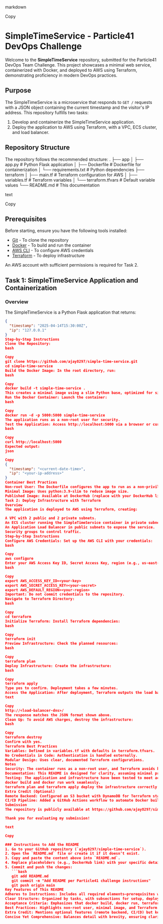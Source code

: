 markdown

Copy
# SimpleTimeService - Particle41 DevOps Challenge

Welcome to the **SimpleTimeService** repository, submitted for the Particle41 DevOps Team Challenge. This project showcases a minimal web service, containerized with Docker, and deployed to AWS using Terraform, demonstrating proficiency in modern DevOps practices.

## Purpose

The SimpleTimeService is a microservice that responds to `GET /` requests with a JSON object containing the current timestamp and the visitor's IP address. This repository fulfills two tasks:
1. Develop and containerize the SimpleTimeService application.
2. Deploy the application to AWS using Terraform, with a VPC, ECS cluster, and load balancer.

## Repository Structure

The repository follows the recommended structure:
.
├── app
│   ├── app.py            # Python Flask application
│   ├── Dockerfile        # Dockerfile for containerization
│   └── requirements.txt  # Python dependencies
├── terraform
│   ├── main.tf          # Terraform configuration for AWS
│   ├── variables.tf     # Terraform variables
│   └── terraform.tfvars # Default variable values
└── README.md            # This documentation

text

Copy

## Prerequisites

Before starting, ensure you have the following tools installed:
- [Git](https://git-scm.com/downloads) - To clone the repository
- [Docker](https://docs.docker.com/get-docker/) - To build and run the container
- [AWS CLI](https://aws.amazon.com/cli/) - To configure AWS credentials
- [Terraform](https://www.terraform.io/downloads.html) - To deploy infrastructure

An AWS account with sufficient permissions is required for Task 2.

## Task 1: SimpleTimeService Application and Containerization

### Overview
The SimpleTimeService is a Python Flask application that returns:
```json
{
  "timestamp": "2025-04-14T15:30:00Z",
  "ip": "127.0.0.1"
}
Step-by-Step Instructions
Clone the Repository:
bash

Copy
git clone https://github.com/ajay8297/simple-time-service.git
cd simple-time-service
Build the Docker Image: In the root directory, run:
bash

Copy
docker build -t simple-time-service .
This creates a minimal image using a slim Python base, optimized for size.
Run the Docker Container: Launch the container:
bash

Copy
docker run -d -p 5000:5000 simple-time-service
The application runs as a non-root user for security.
Test the Application: Access http://localhost:5000 via a browser or curl:
bash

Copy
curl http://localhost:5000
Expected output:
json

Copy
{
  "timestamp": "<current-date-time>",
  "ip": "<your-ip-address>"
}
Container Best Practices
Non-root User: The Dockerfile configures the app to run as a non-privileged user.
Minimal Image: Uses python:3.9-slim to reduce image size.
Published Image: Available at DockerHub (replace with your DockerHub link if published).
Task 2: Deploy Infrastructure with Terraform
Overview
The application is deployed to AWS using Terraform, creating:

A VPC with 2 public and 2 private subnets.
An ECS cluster running the SimpleTimeService container in private subnets.
An Application Load Balancer in public subnets to expose the service.
Security groups to control traffic.
Step-by-Step Instructions
Configure AWS Credentials: Set up the AWS CLI with your credentials:
bash

Copy
aws configure
Enter your AWS Access Key ID, Secret Access Key, region (e.g., us-east-1), and output format (e.g., json). Alternatively, use IAM roles or environment variables:
bash

Copy
export AWS_ACCESS_KEY_ID=<your-key>
export AWS_SECRET_ACCESS_KEY=<your-secret>
export AWS_DEFAULT_REGION=<your-region>
Important: Do not commit credentials to the repository.
Navigate to Terraform Directory:
bash

Copy
cd terraform
Initialize Terraform: Install Terraform dependencies:
bash

Copy
terraform init
Preview Infrastructure: Check the planned resources:
bash

Copy
terraform plan
Deploy Infrastructure: Create the infrastructure:
bash

Copy
terraform apply
Type yes to confirm. Deployment takes a few minutes.
Access the Application: After deployment, Terraform outputs the load balancer’s DNS name. Access the service:
text

Copy
http://<load-balancer-dns>/
The response matches the JSON format shown above.
Clean Up: To avoid AWS charges, destroy the infrastructure:
bash

Copy
terraform destroy
Confirm with yes.
Terraform Best Practices
Variables: Defined in variables.tf with defaults in terraform.tfvars.
No Credentials in Code: Authentication is handled externally.
Modular Design: Uses clear, documented Terraform configurations.
Notes
Security: The container runs as a non-root user, and Terraform avoids hardcoded secrets.
Documentation: This README is designed for clarity, assuming minimal prior knowledge.
Testing: The application and infrastructure have been tested to meet acceptance criteria:
docker build and docker run work seamlessly.
terraform plan and terraform apply deploy the infrastructure correctly.
Extra Credit (Optional)
Remote Backend: Configured an S3 bucket with DynamoDB for Terraform state and locking (see main.tf backend configuration if implemented).
CI/CD Pipeline: Added a GitHub Actions workflow to automate Docker builds, image publishing, and Terraform deployment (see .github/workflows/ci.yml if implemented).
Submission
The repository is publicly available at https://github.com/ajay8297/simple-time-service. For review, contact careers@particle41.com with the repository URL.

Thank you for evaluating my submission!

text

Copy

### Instructions to Add the README
1. Go to your GitHub repository (`ajay8297/simple-time-service`).
2. Open the `README.md` file or create it if it doesn’t exist.
3. Copy and paste the content above into `README.md`.
4. Replace placeholders (e.g., DockerHub link) with your specific details if applicable.
5. Commit and push the changes:
   ```bash
   git add README.md
   git commit -m "Add README per Particle41 challenge instructions"
   git push origin main
Key Features of This README
Adheres to Instructions: Includes all required elements—prerequisites with links, credential configuration, step-by-step commands, and notes for less-experienced users.
Clear Structure: Organized by tasks, with subsections for setup, deployment, and cleanup.
Acceptance Criteria: Emphasizes that docker build, docker run, terraform plan, and terraform apply are sufficient, with no credentials in the repo.
Best Practices: Highlights non-root user, minimal image, and Terraform variable usage.
Extra Credit: Mentions optional features (remote backend, CI/CD) but keeps them conditional to avoid implying uncompleted work.
Concise Yet Comprehensive: Balances detail with brevity, ensuring clarity without overwhelming.
